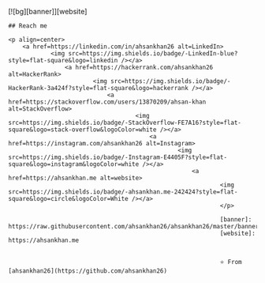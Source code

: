 [![bg][banner]][website]

    ## Reach me

    <p align=center>
        <a href=https://linkedin.com/in/ahsankhan26 alt=LinkedIn>
                <img src=https://img.shields.io/badge/-LinkedIn-blue?style=flat-square&logo=linkedin /></a>
                    <a href=https://hackerrank.com/ahsankhan26 alt=HackerRank>
                            <img src=https://img.shields.io/badge/-HackerRank-3a424f?style=flat-square&logo=hackerrank /></a>
                                <a href=https://stackoverflow.com/users/13870209/ahsan-khan alt=StackOverflow>
                                        <img src=https://img.shields.io/badge/-StackOverflow-FE7A16?style=flat-square&logo=stack-overflow&logoColor=white /></a>
                                            <a href=https://instagram.com/ahsankhan26 alt=Instagram>
                                                    <img src=https://img.shields.io/badge/-Instagram-E4405F?style=flat-square&logo=instagram&logoColor=white /></a>
                                                        <a href=https://ahsankhan.me alt=website>
                                                                <img src=https://img.shields.io/badge/-ahsankhan.me-242424?style=flat-square&logo=circle&logoColor=White /></a>
                                                                </p>

                                                                [banner]: https://raw.githubusercontent.com/ahsankhan26/ahsankhan26/master/banner.jpg
                                                                [website]: https://ahsankhan.me


                                                                ⭐️ From [ahsankhan26](https://github.com/ahsankhan26)
                                                                
